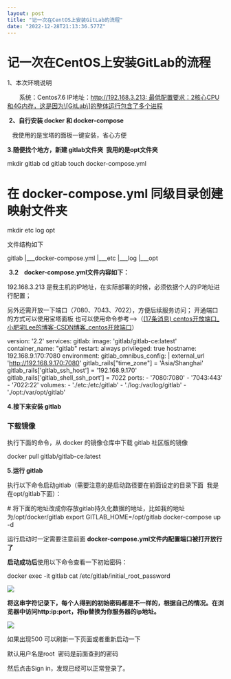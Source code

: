 ```yaml
---
layout: post
title: "记一次在CentOS上安装GitLab的流程"
date: "2022-12-28T21:13:36.577Z"
---
```

记一次在CentOS上安装GitLab的流程
======================

1、本次环境说明 

　　系统：Centos7.6 IP地址：http://192.168.3.213: 最低配置要求：2核心CPU和4G内存，这是因为\[GitLab\]的整体运行包含了多个进程

 **2、自行安装 docker 和 docker-compose**

   我使用的是宝塔的面板一键安装，省心方便

**3.随便找个地方，新建 gitlab文件夹  我用的是opt文件夹**

mkdir gitlab
cd gitlab
touch docker\-compose.yml
# 在 docker\-compose.yml 同级目录创建映射文件夹
mkdir etc log opt

文件结构如下

gitlab
    |\_\_\_docker-compose.yml
    |\_\_\_etc
    |\_\_\_log
    |\_\_\_opt

 **3.2    docker-compose.yml文件内容如下：**

192.168.3.213 是我主机的IP地址，在实际部署的时候，必须依据个人的IP地址进行配置；

另外还需开放一下端口（7080、7043、7022），方便后续服务访问； 开通端口的方式可以使用宝塔面板 也可以使用命令参考-->（[(17条消息) centos开放端口\_小肥宅Lee的博客-CSDN博客\_centos开放端口](https://blog.csdn.net/weixin_47617417/article/details/126030766)）

version: '2.2'
services:
  gitlab:
    image: 'gitlab/gitlab-ce:latest'
    container\_name: "gitlab"
    restart: always
    privileged: true
    hostname: 192.168.9.170:7080
    environment:
      gitlab\_omnibus\_config: |
        external\_url 'http://192.168.9.170:7080'
        gitlab\_rails\["time\_zone"\] = 'Asia/Shanghai'
        gitlab\_rails\['gitlab\_ssh\_host'\] = '192.168.9.170'
        gitlab\_rails\['gitlab\_shell\_ssh\_port'\] = 7022
    ports:
      \- '7080:7080'
      - '7043:443'
      - '7022:22'
    volumes:
      \- './etc:/etc/gitlab'
      - './log:/var/log/gitlab'
      - './opt:/var/opt/gitlab'

**4.接下来安装 gitlab**

### 下载镜像

执行下面的命令，从 docker 的镜像仓库中下载 gitlab 社区版的镜像

docker pull gitlab/gitlab-ce:latest

**5.运行 gitlab**

执行以下命令启动gitlab（需要注意的是启动路径要在前面设定的目录下面  我是在opt/gitlab下面）：

\# 将下面的地址改成你存放gitlab持久化数据的地址，比如我的地址为/opt/docker/gitlab
export GITLAB\_HOME\=/opt/gitlab
docker\-compose up -d

运行启动时一定需要注意前面 **docker-compose.yml文件内配置端口被打开放行了**

**启动成功后**使用以下命令查看一下初始密码：

docker exec -it gitlab cat /etc/gitlab/initial\_root\_password

![](https://img2023.cnblogs.com/blog/1905491/202212/1905491-20221228193138627-2002622242.png)

**将这串字符记录下，每个人得到的初始密码都是不一样的，根据自己的情况。在浏览器中访问http:ip:port，将ip替换为你服务器的ip地址。**

**![](https://img2023.cnblogs.com/blog/1905491/202212/1905491-20221228193225789-1499569354.png)**

如果出现500 可以刷新一下页面或者重新启动一下

默认用户名是root  密码是前面查到的密码

然后点击Sign in，发现已经可以正常登录了。